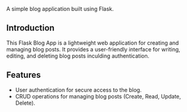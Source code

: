 A simple blog application built using Flask.

## Introduction
This Flask Blog App is a lightweight web application for creating and managing blog posts. It provides a user-friendly interface for writing, editing, and deleting blog posts inculding authentication.

## Features
- User authentication for secure access to the blog.
- CRUD operations for managing blog posts (Create, Read, Update, Delete).
